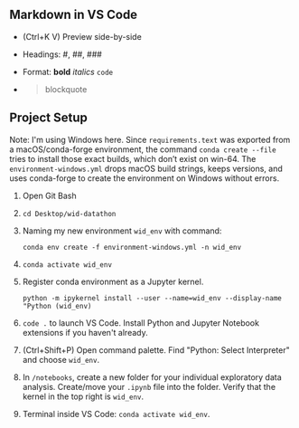 ## Markdown in VS Code

- (Ctrl+K V) Preview side-by-side

- Headings: #, ##, ###

- Format: **bold** *italics* `code`

- > blockquote

## Project Setup

Note: I'm using Windows here. Since `requirements.text` was exported from a macOS/conda-forge environment, the command `conda create --file` tries to install those exact builds, which don’t exist on win-64. The `environment-windows.yml` drops macOS build strings, keeps versions, and uses conda-forge to create the environment on Windows without errors.

1. Open Git Bash

2. `cd Desktop/wid-datathon`

3. Naming my new environment `wid_env` with command: 

    `conda env create -f environment-windows.yml -n wid_env`

4. `conda activate wid_env`

5. Register conda environment as a Jupyter kernel.

    `python -m ipykernel install --user --name=wid_env --display-name "Python (wid_env)`

6. `code .` to launch VS Code. Install Python and Jupyter Notebook extensions if you haven't already.

7. (Ctrl+Shift+P) Open command palette. Find "Python: Select Interpreter" and choose `wid_env`.

8. In `/notebooks`, create a new folder for your individual exploratory data analysis. Create/move your `.ipynb` file into the folder. Verify that the kernel in the top right is `wid_env`.

10. Terminal inside VS Code: `conda activate wid_env`.